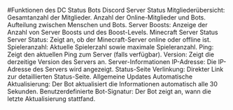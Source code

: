 #Funktionen des DC Status Bots
Discord Server Status
Mitgliederübersicht:
Gesamtanzahl der Mitglieder.
Anzahl der Online-Mitglieder und Bots.
Aufteilung zwischen Menschen und Bots.
Server Boosts:
Anzeige der Anzahl von Server Boosts und des Boost-Levels.
Minecraft Server Status
Server Status:
Zeigt an, ob der Minecraft-Server online oder offline ist.
Spieleranzahl:
Aktuelle Spielerzahl sowie maximale Spieleranzahl.
Ping:
Zeigt den aktuellen Ping zum Server (falls verfügbar).
Version:
Zeigt die derzeitige Version des Servers an.
Server-Informationen
IP-Adresse:
Die IP-Adresse des Servers wird angezeigt.
Status-Seite Verlinkung:
Direkter Link zur detaillierten Status-Seite.
Allgemeine Updates
Automatische Aktualisierung:
Der Bot aktualisiert die Informationen automatisch alle 30 Sekunden.
Benutzerdefinierte Bot-Signatur:
Der Bot zeigt an, wann die letzte Aktualisierung stattfand.
